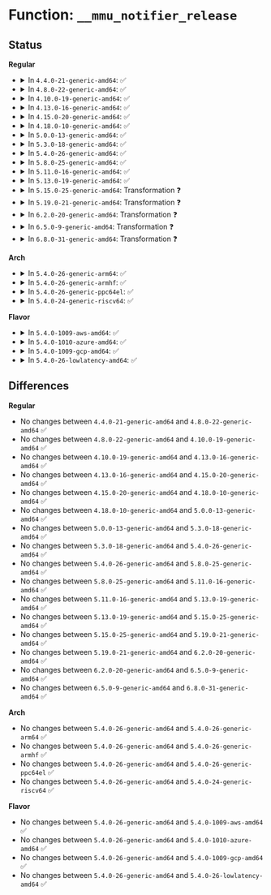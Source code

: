 # Function: <code>__mmu_notifier_release</code>

## Status
<b>Regular</b>
<ul>
<li>
<details>
<summary>In <code>4.4.0-21-generic-amd64</code>: ✅</summary>

```c
void __mmu_notifier_release(struct mm_struct * mm)
```

```json
{
  "name": "__mmu_notifier_release",
  "collision_type": "Unique Global",
  "inline_type": "No",
  "funcs": [
    {
      "addr": 18446744071580827168,
      "name": "__mmu_notifier_release",
      "external": true,
      "loc": "mm/mmu_notifier.c:56",
      "file": "mm/mmu_notifier.c",
      "inline": "seen, unknown",
      "caller_inline": [],
      "caller_func": [
        "mm/mmap.c:exit_mmap"
      ]
    }
  ],
  "symbols": [
    {
      "addr": 18446744071580827168,
      "name": "__mmu_notifier_release",
      "section": ".text",
      "bind": "STB_GLOBAL",
      "size": 188
    }
  ]
}
```
</details>
</li>
<li>
<details>
<summary>In <code>4.8.0-22-generic-amd64</code>: ✅</summary>

```c
void __mmu_notifier_release(struct mm_struct * mm)
```

```json
{
  "name": "__mmu_notifier_release",
  "collision_type": "Unique Global",
  "inline_type": "No",
  "funcs": [
    {
      "addr": 18446744071580952752,
      "name": "__mmu_notifier_release",
      "external": true,
      "loc": "mm/mmu_notifier.c:56",
      "file": "mm/mmu_notifier.c",
      "inline": "seen, unknown",
      "caller_inline": [],
      "caller_func": [
        "mm/mmap.c:exit_mmap"
      ]
    }
  ],
  "symbols": [
    {
      "addr": 18446744071580952752,
      "name": "__mmu_notifier_release",
      "section": ".text",
      "bind": "STB_GLOBAL",
      "size": 191
    }
  ]
}
```
</details>
</li>
<li>
<details>
<summary>In <code>4.10.0-19-generic-amd64</code>: ✅</summary>

```c
void __mmu_notifier_release(struct mm_struct * mm)
```

```json
{
  "name": "__mmu_notifier_release",
  "collision_type": "Unique Global",
  "inline_type": "No",
  "funcs": [
    {
      "addr": 18446744071581026032,
      "name": "__mmu_notifier_release",
      "external": true,
      "loc": "mm/mmu_notifier.c:56",
      "file": "mm/mmu_notifier.c",
      "inline": "seen, unknown",
      "caller_inline": [],
      "caller_func": [
        "mm/mmap.c:exit_mmap"
      ]
    }
  ],
  "symbols": [
    {
      "addr": 18446744071581026032,
      "name": "__mmu_notifier_release",
      "section": ".text",
      "bind": "STB_GLOBAL",
      "size": 191
    }
  ]
}
```
</details>
</li>
<li>
<details>
<summary>In <code>4.13.0-16-generic-amd64</code>: ✅</summary>

```c
void __mmu_notifier_release(struct mm_struct * mm)
```

```json
{
  "name": "__mmu_notifier_release",
  "collision_type": "Unique Global",
  "inline_type": "No",
  "funcs": [
    {
      "addr": 18446744071581072240,
      "name": "__mmu_notifier_release",
      "external": true,
      "loc": "mm/mmu_notifier.c:57",
      "file": "mm/mmu_notifier.c",
      "inline": "seen, unknown",
      "caller_inline": [],
      "caller_func": [
        "mm/mmap.c:exit_mmap"
      ]
    }
  ],
  "symbols": [
    {
      "addr": 18446744071581072240,
      "name": "__mmu_notifier_release",
      "section": ".text",
      "bind": "STB_GLOBAL",
      "size": 191
    }
  ]
}
```
</details>
</li>
<li>
<details>
<summary>In <code>4.15.0-20-generic-amd64</code>: ✅</summary>

```c
void __mmu_notifier_release(struct mm_struct * mm)
```

```json
{
  "name": "__mmu_notifier_release",
  "collision_type": "Unique Global",
  "inline_type": "No",
  "funcs": [
    {
      "addr": 18446744071581183360,
      "name": "__mmu_notifier_release",
      "external": true,
      "loc": "mm/mmu_notifier.c:57",
      "file": "mm/mmu_notifier.c",
      "inline": "seen, unknown",
      "caller_inline": [],
      "caller_func": [
        "mm/mmap.c:exit_mmap"
      ]
    }
  ],
  "symbols": [
    {
      "addr": 18446744071581183360,
      "name": "__mmu_notifier_release",
      "section": ".text",
      "bind": "STB_GLOBAL",
      "size": 194
    }
  ]
}
```
</details>
</li>
<li>
<details>
<summary>In <code>4.18.0-10-generic-amd64</code>: ✅</summary>

```c
void __mmu_notifier_release(struct mm_struct * mm)
```

```json
{
  "name": "__mmu_notifier_release",
  "collision_type": "Unique Global",
  "inline_type": "No",
  "funcs": [
    {
      "addr": 18446744071581328064,
      "name": "__mmu_notifier_release",
      "external": true,
      "loc": "mm/mmu_notifier.c:57",
      "file": "mm/mmu_notifier.c",
      "inline": "seen, unknown",
      "caller_inline": [],
      "caller_func": [
        "mm/mmap.c:exit_mmap"
      ]
    }
  ],
  "symbols": [
    {
      "addr": 18446744071581328064,
      "name": "__mmu_notifier_release",
      "section": ".text",
      "bind": "STB_GLOBAL",
      "size": 195
    }
  ]
}
```
</details>
</li>
<li>
<details>
<summary>In <code>5.0.0-13-generic-amd64</code>: ✅</summary>

```c
void __mmu_notifier_release(struct mm_struct * mm)
```

```json
{
  "name": "__mmu_notifier_release",
  "collision_type": "Unique Global",
  "inline_type": "No",
  "funcs": [
    {
      "addr": 18446744071581412160,
      "name": "__mmu_notifier_release",
      "external": true,
      "loc": "mm/mmu_notifier.c:50",
      "file": "mm/mmu_notifier.c",
      "inline": "seen, unknown",
      "caller_inline": [],
      "caller_func": [
        "mm/mmap.c:exit_mmap"
      ]
    }
  ],
  "symbols": [
    {
      "addr": 18446744071581412160,
      "name": "__mmu_notifier_release",
      "section": ".text",
      "bind": "STB_GLOBAL",
      "size": 194
    }
  ]
}
```
</details>
</li>
<li>
<details>
<summary>In <code>5.3.0-18-generic-amd64</code>: ✅</summary>

```c
void __mmu_notifier_release(struct mm_struct * mm)
```

```json
{
  "name": "__mmu_notifier_release",
  "collision_type": "Unique Global",
  "inline_type": "No",
  "funcs": [
    {
      "addr": 18446744071581524752,
      "name": "__mmu_notifier_release",
      "external": true,
      "loc": "mm/mmu_notifier.c:48",
      "file": "mm/mmu_notifier.c",
      "inline": "seen, unknown",
      "caller_inline": [],
      "caller_func": [
        "mm/mmap.c:exit_mmap"
      ]
    }
  ],
  "symbols": [
    {
      "addr": 18446744071581524752,
      "name": "__mmu_notifier_release",
      "section": ".text",
      "bind": "STB_GLOBAL",
      "size": 207
    }
  ]
}
```
</details>
</li>
<li>
<details>
<summary>In <code>5.4.0-26-generic-amd64</code>: ✅</summary>

```c
void __mmu_notifier_release(struct mm_struct * mm)
```

```json
{
  "name": "__mmu_notifier_release",
  "collision_type": "Unique Global",
  "inline_type": "No",
  "funcs": [
    {
      "addr": 18446744071581589232,
      "name": "__mmu_notifier_release",
      "external": true,
      "loc": "mm/mmu_notifier.c:42",
      "file": "mm/mmu_notifier.c",
      "inline": "seen, unknown",
      "caller_inline": [],
      "caller_func": [
        "mm/mmap.c:exit_mmap"
      ]
    }
  ],
  "symbols": [
    {
      "addr": 18446744071581589232,
      "name": "__mmu_notifier_release",
      "section": ".text",
      "bind": "STB_GLOBAL",
      "size": 207
    }
  ]
}
```
</details>
</li>
<li>
<details>
<summary>In <code>5.8.0-25-generic-amd64</code>: ✅</summary>

```c
void __mmu_notifier_release(struct mm_struct * mm)
```

```json
{
  "name": "__mmu_notifier_release",
  "collision_type": "Unique Global",
  "inline_type": "No",
  "funcs": [
    {
      "addr": 18446744071581803920,
      "name": "__mmu_notifier_release",
      "external": true,
      "loc": "mm/mmu_notifier.c:348",
      "file": "mm/mmu_notifier.c",
      "inline": "seen, unknown",
      "caller_inline": [],
      "caller_func": [
        "mm/mmap.c:exit_mmap"
      ]
    }
  ],
  "symbols": [
    {
      "addr": 18446744071581803920,
      "name": "__mmu_notifier_release",
      "section": ".text",
      "bind": "STB_GLOBAL",
      "size": 69
    }
  ]
}
```
</details>
</li>
<li>
<details>
<summary>In <code>5.11.0-16-generic-amd64</code>: ✅</summary>

```c
void __mmu_notifier_release(struct mm_struct * mm)
```

```json
{
  "name": "__mmu_notifier_release",
  "collision_type": "Unique Global",
  "inline_type": "No",
  "funcs": [
    {
      "addr": 18446744071581851584,
      "name": "__mmu_notifier_release",
      "external": true,
      "loc": "mm/mmu_notifier.c:348",
      "file": "mm/mmu_notifier.c",
      "inline": "seen, unknown",
      "caller_inline": [],
      "caller_func": [
        "mm/mmap.c:exit_mmap"
      ]
    }
  ],
  "symbols": [
    {
      "addr": 18446744071581851584,
      "name": "__mmu_notifier_release",
      "section": ".text",
      "bind": "STB_GLOBAL",
      "size": 69
    }
  ]
}
```
</details>
</li>
<li>
<details>
<summary>In <code>5.13.0-19-generic-amd64</code>: ✅</summary>

```c
void __mmu_notifier_release(struct mm_struct * mm)
```

```json
{
  "name": "__mmu_notifier_release",
  "collision_type": "Unique Global",
  "inline_type": "No",
  "funcs": [
    {
      "addr": 18446744071581881712,
      "name": "__mmu_notifier_release",
      "external": true,
      "loc": "mm/mmu_notifier.c:348",
      "file": "mm/mmu_notifier.c",
      "inline": "seen, unknown",
      "caller_inline": [],
      "caller_func": [
        "mm/mmap.c:exit_mmap"
      ]
    }
  ],
  "symbols": [
    {
      "addr": 18446744071581881712,
      "name": "__mmu_notifier_release",
      "section": ".text",
      "bind": "STB_GLOBAL",
      "size": 483
    }
  ]
}
```
</details>
</li>
<li>
<details>
<summary>In <code>5.15.0-25-generic-amd64</code>: Transformation ❓</summary>

```c
void __mmu_notifier_release(struct mm_struct * mm)
```

```json
{
  "name": "__mmu_notifier_release",
  "collision_type": "Unique Global",
  "inline_type": "No",
  "funcs": [
    {
      "addr": 0,
      "name": "__mmu_notifier_release",
      "external": true,
      "loc": "mm/mmu_notifier.c:348",
      "file": "mm/mmu_notifier.c",
      "inline": "seen, unknown",
      "caller_inline": [],
      "caller_func": [
        "mm/mmap.c:exit_mmap"
      ]
    }
  ],
  "symbols": [
    {
      "addr": 18446744071592216633,
      "name": "__mmu_notifier_release.cold",
      "section": ".text",
      "bind": "STB_LOCAL",
      "size": 20
    },
    {
      "addr": 18446744071582176144,
      "name": "__mmu_notifier_release",
      "section": ".text",
      "bind": "STB_GLOBAL",
      "size": 497
    }
  ]
}
```
</details>
</li>
<li>
<details>
<summary>In <code>5.19.0-21-generic-amd64</code>: Transformation ❓</summary>

```c
void __mmu_notifier_release(struct mm_struct * mm)
```

```json
{
  "name": "__mmu_notifier_release",
  "collision_type": "Unique Global",
  "inline_type": "No",
  "funcs": [
    {
      "addr": 0,
      "name": "__mmu_notifier_release",
      "external": true,
      "loc": "mm/mmu_notifier.c:348",
      "file": "mm/mmu_notifier.c",
      "inline": "seen, unknown",
      "caller_inline": [],
      "caller_func": [
        "mm/mmap.c:exit_mmap"
      ]
    }
  ],
  "symbols": [
    {
      "addr": 18446744071593995479,
      "name": "__mmu_notifier_release.cold",
      "section": ".text",
      "bind": "STB_LOCAL",
      "size": 20
    },
    {
      "addr": 18446744071582635376,
      "name": "__mmu_notifier_release",
      "section": ".text",
      "bind": "STB_GLOBAL",
      "size": 510
    }
  ]
}
```
</details>
</li>
<li>
<details>
<summary>In <code>6.2.0-20-generic-amd64</code>: Transformation ❓</summary>

```c
void __mmu_notifier_release(struct mm_struct * mm)
```

```json
{
  "name": "__mmu_notifier_release",
  "collision_type": "Unique Global",
  "inline_type": "No",
  "funcs": [
    {
      "addr": 0,
      "name": "__mmu_notifier_release",
      "external": true,
      "loc": "mm/mmu_notifier.c:348",
      "file": "mm/mmu_notifier.c",
      "inline": "seen, unknown",
      "caller_inline": [],
      "caller_func": [
        "mm/mmap.c:exit_mmap"
      ]
    }
  ],
  "symbols": [
    {
      "addr": 18446744071596044936,
      "name": "__mmu_notifier_release.cold",
      "section": ".text",
      "bind": "STB_LOCAL",
      "size": 20
    },
    {
      "addr": 18446744071583156784,
      "name": "__mmu_notifier_release",
      "section": ".text",
      "bind": "STB_GLOBAL",
      "size": 510
    }
  ]
}
```
</details>
</li>
<li>
<details>
<summary>In <code>6.5.0-9-generic-amd64</code>: Transformation ❓</summary>

```c
void __mmu_notifier_release(struct mm_struct * mm)
```

```json
{
  "name": "__mmu_notifier_release",
  "collision_type": "Unique Global",
  "inline_type": "No",
  "funcs": [
    {
      "addr": 0,
      "name": "__mmu_notifier_release",
      "external": true,
      "loc": "mm/mmu_notifier.c:348",
      "file": "mm/mmu_notifier.c",
      "inline": "seen, unknown",
      "caller_inline": [],
      "caller_func": [
        "mm/mmap.c:exit_mmap"
      ]
    }
  ],
  "symbols": [
    {
      "addr": 18446744071596567370,
      "name": "__mmu_notifier_release.cold",
      "section": ".text",
      "bind": "STB_LOCAL",
      "size": 20
    },
    {
      "addr": 18446744071583367152,
      "name": "__mmu_notifier_release",
      "section": ".text",
      "bind": "STB_GLOBAL",
      "size": 502
    }
  ]
}
```
</details>
</li>
<li>
<details>
<summary>In <code>6.8.0-31-generic-amd64</code>: Transformation ❓</summary>

```c
void __mmu_notifier_release(struct mm_struct * mm)
```

```json
{
  "name": "__mmu_notifier_release",
  "collision_type": "Unique Global",
  "inline_type": "No",
  "funcs": [
    {
      "addr": 0,
      "name": "__mmu_notifier_release",
      "external": true,
      "loc": "mm/mmu_notifier.c:348",
      "file": "mm/mmu_notifier.c",
      "inline": "seen, unknown",
      "caller_inline": [],
      "caller_func": [
        "mm/mmap.c:exit_mmap"
      ]
    }
  ],
  "symbols": [
    {
      "addr": 18446744071597472812,
      "name": "__mmu_notifier_release.cold",
      "section": ".text",
      "bind": "STB_LOCAL",
      "size": 20
    },
    {
      "addr": 18446744071583604000,
      "name": "__mmu_notifier_release",
      "section": ".text",
      "bind": "STB_GLOBAL",
      "size": 502
    }
  ]
}
```
</details>
</li>
</ul>
<b>Arch</b>
<ul>
<li>
<details>
<summary>In <code>5.4.0-26-generic-arm64</code>: ✅</summary>

```c
void __mmu_notifier_release(struct mm_struct * mm)
```

```json
{
  "name": "__mmu_notifier_release",
  "collision_type": "Unique Global",
  "inline_type": "No",
  "funcs": [
    {
      "addr": 18446603336493028056,
      "name": "__mmu_notifier_release",
      "external": true,
      "loc": "mm/mmu_notifier.c:42",
      "file": "mm/mmu_notifier.c",
      "inline": "seen, unknown",
      "caller_inline": [],
      "caller_func": [
        "mm/mmap.c:exit_mmap"
      ]
    }
  ],
  "symbols": [
    {
      "addr": 18446603336493028056,
      "name": "__mmu_notifier_release",
      "section": ".text",
      "bind": "STB_GLOBAL",
      "size": 280
    }
  ]
}
```
</details>
</li>
<li>
<details>
<summary>In <code>5.4.0-26-generic-armhf</code>: ✅</summary>

```c
void __mmu_notifier_release(struct mm_struct * mm)
```

```json
{
  "name": "__mmu_notifier_release",
  "collision_type": "Unique Global",
  "inline_type": "No",
  "funcs": [
    {
      "addr": 3226745024,
      "name": "__mmu_notifier_release",
      "external": true,
      "loc": "mm/mmu_notifier.c:42",
      "file": "mm/mmu_notifier.c",
      "inline": "seen, unknown",
      "caller_inline": [],
      "caller_func": [
        "mm/mmap.c:exit_mmap"
      ]
    }
  ],
  "symbols": [
    {
      "addr": 3226745024,
      "name": "__mmu_notifier_release",
      "section": ".text",
      "bind": "STB_GLOBAL",
      "size": 284
    }
  ]
}
```
</details>
</li>
<li>
<details>
<summary>In <code>5.4.0-26-generic-ppc64el</code>: ✅</summary>

```c
void __mmu_notifier_release(struct mm_struct * mm)
```

```json
{
  "name": "__mmu_notifier_release",
  "collision_type": "Unique Global",
  "inline_type": "No",
  "funcs": [
    {
      "addr": 13835058055286458112,
      "name": "__mmu_notifier_release",
      "external": true,
      "loc": "mm/mmu_notifier.c:42",
      "file": "mm/mmu_notifier.c",
      "inline": "seen, unknown",
      "caller_inline": [],
      "caller_func": [
        "mm/mmap.c:exit_mmap"
      ]
    }
  ],
  "symbols": [
    {
      "addr": 13835058055286458112,
      "name": "__mmu_notifier_release",
      "section": ".text",
      "bind": "STB_GLOBAL",
      "size": 460
    }
  ]
}
```
</details>
</li>
<li>
<details>
<summary>In <code>5.4.0-24-generic-riscv64</code>: ✅</summary>

```c
void __mmu_notifier_release(struct mm_struct * mm)
```

```json
{
  "name": "__mmu_notifier_release",
  "collision_type": "Unique Global",
  "inline_type": "No",
  "funcs": [
    {
      "addr": 18446743936272902804,
      "name": "__mmu_notifier_release",
      "external": true,
      "loc": "mm/mmu_notifier.c:42",
      "file": "mm/mmu_notifier.c",
      "inline": "seen, unknown",
      "caller_inline": [],
      "caller_func": [
        "mm/mmap.c:exit_mmap"
      ]
    }
  ],
  "symbols": [
    {
      "addr": 18446743936272902804,
      "name": "__mmu_notifier_release",
      "section": ".text",
      "bind": "STB_GLOBAL",
      "size": 260
    }
  ]
}
```
</details>
</li>
</ul>
<b>Flavor</b>
<ul>
<li>
<details>
<summary>In <code>5.4.0-1009-aws-amd64</code>: ✅</summary>

```c
void __mmu_notifier_release(struct mm_struct * mm)
```

```json
{
  "name": "__mmu_notifier_release",
  "collision_type": "Unique Global",
  "inline_type": "No",
  "funcs": [
    {
      "addr": 18446744071581557968,
      "name": "__mmu_notifier_release",
      "external": true,
      "loc": "mm/mmu_notifier.c:42",
      "file": "mm/mmu_notifier.c",
      "inline": "seen, unknown",
      "caller_inline": [],
      "caller_func": [
        "mm/mmap.c:exit_mmap"
      ]
    }
  ],
  "symbols": [
    {
      "addr": 18446744071581557968,
      "name": "__mmu_notifier_release",
      "section": ".text",
      "bind": "STB_GLOBAL",
      "size": 207
    }
  ]
}
```
</details>
</li>
<li>
<details>
<summary>In <code>5.4.0-1010-azure-amd64</code>: ✅</summary>

```c
void __mmu_notifier_release(struct mm_struct * mm)
```

```json
{
  "name": "__mmu_notifier_release",
  "collision_type": "Unique Global",
  "inline_type": "No",
  "funcs": [
    {
      "addr": 18446744071581499616,
      "name": "__mmu_notifier_release",
      "external": true,
      "loc": "mm/mmu_notifier.c:42",
      "file": "mm/mmu_notifier.c",
      "inline": "seen, unknown",
      "caller_inline": [],
      "caller_func": [
        "mm/mmap.c:exit_mmap"
      ]
    }
  ],
  "symbols": [
    {
      "addr": 18446744071581499616,
      "name": "__mmu_notifier_release",
      "section": ".text",
      "bind": "STB_GLOBAL",
      "size": 207
    }
  ]
}
```
</details>
</li>
<li>
<details>
<summary>In <code>5.4.0-1009-gcp-amd64</code>: ✅</summary>

```c
void __mmu_notifier_release(struct mm_struct * mm)
```

```json
{
  "name": "__mmu_notifier_release",
  "collision_type": "Unique Global",
  "inline_type": "No",
  "funcs": [
    {
      "addr": 18446744071581549280,
      "name": "__mmu_notifier_release",
      "external": true,
      "loc": "mm/mmu_notifier.c:42",
      "file": "mm/mmu_notifier.c",
      "inline": "seen, unknown",
      "caller_inline": [],
      "caller_func": [
        "mm/mmap.c:exit_mmap"
      ]
    }
  ],
  "symbols": [
    {
      "addr": 18446744071581549280,
      "name": "__mmu_notifier_release",
      "section": ".text",
      "bind": "STB_GLOBAL",
      "size": 207
    }
  ]
}
```
</details>
</li>
<li>
<details>
<summary>In <code>5.4.0-26-lowlatency-amd64</code>: ✅</summary>

```c
void __mmu_notifier_release(struct mm_struct * mm)
```

```json
{
  "name": "__mmu_notifier_release",
  "collision_type": "Unique Global",
  "inline_type": "No",
  "funcs": [
    {
      "addr": 18446744071581614416,
      "name": "__mmu_notifier_release",
      "external": true,
      "loc": "mm/mmu_notifier.c:42",
      "file": "mm/mmu_notifier.c",
      "inline": "seen, unknown",
      "caller_inline": [],
      "caller_func": [
        "mm/mmap.c:exit_mmap"
      ]
    }
  ],
  "symbols": [
    {
      "addr": 18446744071581614416,
      "name": "__mmu_notifier_release",
      "section": ".text",
      "bind": "STB_GLOBAL",
      "size": 205
    }
  ]
}
```
</details>
</li>
</ul>

## Differences
<b>Regular</b>
<ul>
<li>
No changes between <code>4.4.0-21-generic-amd64</code> and <code>4.8.0-22-generic-amd64</code> ✅
</li>
<li>
No changes between <code>4.8.0-22-generic-amd64</code> and <code>4.10.0-19-generic-amd64</code> ✅
</li>
<li>
No changes between <code>4.10.0-19-generic-amd64</code> and <code>4.13.0-16-generic-amd64</code> ✅
</li>
<li>
No changes between <code>4.13.0-16-generic-amd64</code> and <code>4.15.0-20-generic-amd64</code> ✅
</li>
<li>
No changes between <code>4.15.0-20-generic-amd64</code> and <code>4.18.0-10-generic-amd64</code> ✅
</li>
<li>
No changes between <code>4.18.0-10-generic-amd64</code> and <code>5.0.0-13-generic-amd64</code> ✅
</li>
<li>
No changes between <code>5.0.0-13-generic-amd64</code> and <code>5.3.0-18-generic-amd64</code> ✅
</li>
<li>
No changes between <code>5.3.0-18-generic-amd64</code> and <code>5.4.0-26-generic-amd64</code> ✅
</li>
<li>
No changes between <code>5.4.0-26-generic-amd64</code> and <code>5.8.0-25-generic-amd64</code> ✅
</li>
<li>
No changes between <code>5.8.0-25-generic-amd64</code> and <code>5.11.0-16-generic-amd64</code> ✅
</li>
<li>
No changes between <code>5.11.0-16-generic-amd64</code> and <code>5.13.0-19-generic-amd64</code> ✅
</li>
<li>
No changes between <code>5.13.0-19-generic-amd64</code> and <code>5.15.0-25-generic-amd64</code> ✅
</li>
<li>
No changes between <code>5.15.0-25-generic-amd64</code> and <code>5.19.0-21-generic-amd64</code> ✅
</li>
<li>
No changes between <code>5.19.0-21-generic-amd64</code> and <code>6.2.0-20-generic-amd64</code> ✅
</li>
<li>
No changes between <code>6.2.0-20-generic-amd64</code> and <code>6.5.0-9-generic-amd64</code> ✅
</li>
<li>
No changes between <code>6.5.0-9-generic-amd64</code> and <code>6.8.0-31-generic-amd64</code> ✅
</li>
</ul>
<b>Arch</b>
<ul>
<li>
No changes between <code>5.4.0-26-generic-amd64</code> and <code>5.4.0-26-generic-arm64</code> ✅
</li>
<li>
No changes between <code>5.4.0-26-generic-amd64</code> and <code>5.4.0-26-generic-armhf</code> ✅
</li>
<li>
No changes between <code>5.4.0-26-generic-amd64</code> and <code>5.4.0-26-generic-ppc64el</code> ✅
</li>
<li>
No changes between <code>5.4.0-26-generic-amd64</code> and <code>5.4.0-24-generic-riscv64</code> ✅
</li>
</ul>
<b>Flavor</b>
<ul>
<li>
No changes between <code>5.4.0-26-generic-amd64</code> and <code>5.4.0-1009-aws-amd64</code> ✅
</li>
<li>
No changes between <code>5.4.0-26-generic-amd64</code> and <code>5.4.0-1010-azure-amd64</code> ✅
</li>
<li>
No changes between <code>5.4.0-26-generic-amd64</code> and <code>5.4.0-1009-gcp-amd64</code> ✅
</li>
<li>
No changes between <code>5.4.0-26-generic-amd64</code> and <code>5.4.0-26-lowlatency-amd64</code> ✅
</li>
</ul>
